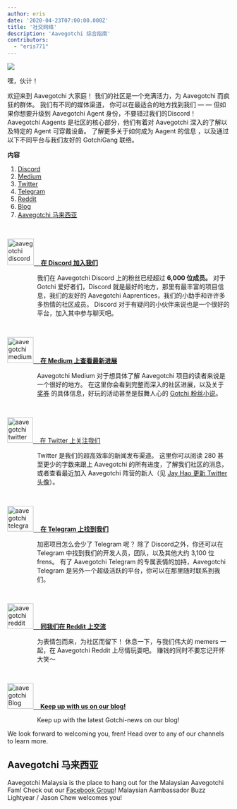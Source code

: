 ```yaml
---
author: eris
date: '2020-04-23T07:00:00.000Z'
title: '社交网络'
description: 'Aavegotchi 综合指南'
contributors:
  - "eris771"
---
```


<div class="headerImageContainer">
<img src="/socialmedia/alfredgotchiwelcome.png" class="headerImage">
<p class="headerImageText">嘿，伙计！</p>
</div>

欢迎来到 Aavegotchi 大家庭！ 我们的社区是一个充满活力，为 Aavegotchi 而疯狂的群体。 我们有不同的媒体渠道， 你可以在最适合的地方找到我们 — — 但如果你想要升级到 Aavegotchi Agent 身份，不要错过我们的Discord！ Aavegotchi Aagents 是社区的核心部分，他们有着对 Aavegotchi 深入的了解以及特定的 Agent 可穿戴设备。 了解更多关于如何成为 Aagent 的信息 ，以及通过以下不同平台与我们友好的 GotchiGang 联络。

<a name="Discord"></a>

<div class="contentsBox">

**内容**

<ol>
<li><a href=#Discord>Discord</a></li>
<li><a href=#Medium>Medium</a></li>
<li><a href=#Twitter>Twitter</a></li>
<li><a href=#Telegram>Telegram</a></li>
<li><a href=#Reddit>Reddit</a></li>
<li><a href=#Blog>Blog</a></li>
<li><a href=#aavegotchi-malaysia>Aavegotchi 马来西亚</a></li>
</ol>

</div>

&nbsp;

<a href="https://discord.com/invite/NPwnWB6" target = "_blank"><img src="/socialmedia/discord.png" alt = "aavegotchi discord" width="60" height="60"> &nbsp;&nbsp;&nbsp;**在 Discord 加入我们**</a>

<p style="margin-left: 4.8em">我们在 Aavegotchi Discord 上的粉丝已经超过 <b>6,000 位成员。</b> 对于 Gotchi 爱好者们，Discord 就是最好的地方，那里有最丰富的项目信息，我们的友好的 Aavegotchi Aaprentices，我们的小助手和许许多多热情的社区成员。  
Discord 对于有疑问的小伙伴来说也是一个很好的平台，加入其中参与聊天吧。 </p>

<a name="Medium"></a>

&nbsp;<a name="Twitter"></a>

<a href="https://aavegotchi.medium.com/" target = "_blank"><img src="/socialmedia/medium.png" alt = "aavegotchi medium" width="59" height="59"> &nbsp;&nbsp;&nbsp;**在 Medium 上查看最新进展**</a>

<p style="margin-left: 4.8em">Aavegotchi Medium 对于想具体了解 Aavegotchi 项目的读者来说是一个很好的地方。 在这里你会看到完整而深入的社区进展，以及关于 <a href="https://aavegotchi.medium.com/aavegotchi-raffles-a-frenly-guide-66f624c9bc60">奖券</a> 的具体信息，好玩的活动甚至是鼓舞人心的 <a href = "https://aavegotchi.medium.com/anon-and-the-green-ticket-5776969b3a69">Gotchi 粉丝小说</a>。</p>

&nbsp;<a name="Telegram"></a>

<a href="https://twitter.com/avegotchi" target = "_blank"><img class="socialmedia" src="/socialmedia/twitter.png" alt = "aavegotchi twitter" width="58" height="58"> &nbsp;&nbsp;&nbsp;在 Twitter 上关注我们</a>

<p style="margin-left: 4.8em">Twitter 是我们的超高效率的新闻发布渠道。 这里你可以阅读 280 甚至更少的字数来跟上 Aavegotchi 的所有进度，了解我们社区的消息，或者查看最近加入 Aavegotchi 阵营的新人（见 <a href=https://twitter.com/aavegotchi/status/1313813072717389824">Jay Hao 更新 Twitter 头像</a>）。</p>

&nbsp;

<a href="https://t.me/avegogotchi" target = "_blank"><img class="socialmedia" src="/socialmedia/telegram.png" alt = "aavegotchi telegram" width="59" height="58"> &nbsp;&nbsp;&nbsp;**在 Telegram 上找到我们**</a>

<p style="margin-left: 4.8em">加密项目怎么会少了 Telegram 呢？ 除了 Discord之外，你还可以在 Telegram 中找到我们的开发人员，团队，以及其他大约 3,100 位 frens。 有了 Aavegotchi Telegram 的专属表情的加持，Aavegotchi Telegram 是另外一个超级活跃的平台，你可以在那里随时联系到我们。 </p>

&nbsp;<a name="Reddit"></a>

<a href="https://www.reddit.com/r/Aaveggotchi/" target = "_blank"><img class="socialmedia" src="/socialmedia/reddit.jpg" alt = "aavegotchi reddit" width="59" height="58"> &nbsp;&nbsp;&nbsp;**同我们在 Reddit 上交流**</a>

<p style="margin-left: 4.8em">为表情包而来，为社区而留下！ 休息一下，与我们伟大的 memers 一起，在 Aavegotchi Reddit 上尽情玩耍吧。 赚钱的同时不要忘记开怀大笑～</p>

&nbsp;<a name="Blog"></a>

<a href="https://blog.aavegotchi.com/" target = "_blank"><img class="socialmedia" src="/socialmedia/blog.svg" alt = "aavegotchi Blog" width="59" height="58"> &nbsp;&nbsp;&nbsp;**Keep up with us on our blog!**</a>

<p style="margin-left: 4.8em">Keep up with the latest Gotchi-news on our blog!</p>

We look forward to welcoming you, fren! Head over to any of our channels to learn more.

## Aavegotchi 马来西亚

Aavegotchi Malaysia is the place to hang out for the Malaysian Aavegotchi Fam! Check out our [Facebook Group](https://www.facebook.com/groups/aavegotchimalaysia)! Malaysian Aambassador Buzz Lightyear / Jason Chew welcomes you!





